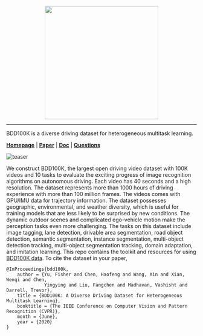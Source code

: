 <p align="center"><img width=300 src="https://bdd100k.com/images/bdd100k-logo.svg" /></p>

---

BDD100K is a diverse driving dataset for heterogeneous multitask learning.

[**Homepage**](https://www.bdd100k.com/) |
[**Paper**](https://arxiv.org/abs/1805.04687) |
[**Doc**](https://doc.bdd100k.com) |
[**Questions**](https://groups.google.com/d/forum/bdd100k-discuss)

![teaser](doc/images/teaser.gif)

We construct BDD100K, the largest open driving video dataset with 100K videos
and 10 tasks to evaluate the exciting progress of image recognition algorithms
on autonomous driving. Each video has 40 seconds and a high resolution. The
dataset represents more than 1000 hours of driving experience with more than 100
million frames. The videos comes with GPU/IMU data for trajectory information.
The dataset possesses geographic, environmental, and weather diversity, which is
useful for training models that are less likely to be surprised by new
conditions. The dynamic outdoor scenes and complicated ego-vehicle motion make
the perception tasks even more challenging. The tasks on this dataset include
image tagging, lane detection, drivable area segmentation, road object
detection, semantic segmentation, instance segmentation, multi-object detection
tracking, multi-object segmentation tracking, domain adaptation, and imitation
learning. This repo contains the toolkit and resources for using [BDD100K
data](https://arxiv.org/abs/1805.04687). To cite the dataset in your paper,

```
@InProceedings{bdd100k,
    author = {Yu, Fisher and Chen, Haofeng and Wang, Xin and Xian, Wenqi and Chen,
              Yingying and Liu, Fangchen and Madhavan, Vashisht and Darrell, Trevor},
    title = {BDD100K: A Diverse Driving Dataset for Heterogeneous Multitask Learning},
    booktitle = {The IEEE Conference on Computer Vision and Pattern Recognition (CVPR)},
    month = {June},
    year = {2020}
}
```
